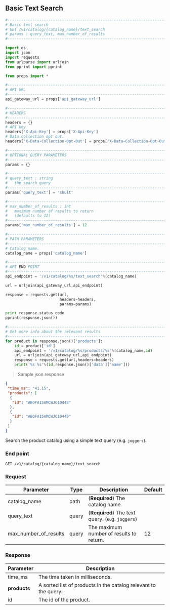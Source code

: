## Basic Text Search

```python
#------------------------------------------------------------------------------
# Basic text search
# GET /v1/catalog/{catalog_name}/text_search
# params : query_text, max_number_of_results
#------------------------------------------------------------------------------

import os
import json
import requests
from urlparse import urljoin
from pprint import pprint

from props import *

#------------------------------------------------------------------------------
# API URL
#------------------------------------------------------------------------------
api_gateway_url = props['api_gateway_url']

#------------------------------------------------------------------------------
# HEADERS
#------------------------------------------------------------------------------
headers = {}
# API key
headers['X-Api-Key'] = props['X-Api-Key']
# Data collection opt out.
headers['X-Data-Collection-Opt-Out'] = props['X-Data-Collection-Opt-Out']

#------------------------------------------------------------------------------
# OPTIONAL QUERY PARAMETERS
#------------------------------------------------------------------------------
params = {}

#------------------------------------------------------------------------------
# query_text : string
#   the search query
#------------------------------------------------------------------------------
params['query_text'] = 'skult'

#------------------------------------------------------------------------------
# max_number_of_results : int
#   maximum number of results to return
#   (defaults to 12)    
#------------------------------------------------------------------------------
params['max_number_of_results'] = 12

#------------------------------------------------------------------------------
# PATH PARAMETERS
#------------------------------------------------------------------------------
# Catalog name.
catalog_name = props['catalog_name']

#------------------------------------------------------------------------------
# API END POINT
#------------------------------------------------------------------------------
api_endpoint = '/v1/catalog/%s/text_search'%(catalog_name)

url = urljoin(api_gateway_url,api_endpoint)

response = requests.get(url,
                        headers=headers,
                        params=params)

print response.status_code
pprint(response.json())

#------------------------------------------------------------------------------
# Get more info about the relevant results
#------------------------------------------------------------------------------
for product in response.json()['products']:
    id = product['id']
    api_endpoint = '/v1/catalog/%s/products/%s'%(catalog_name,id)
    url = urljoin(api_gateway_url,api_endpoint)
    response = requests.get(url,headers=headers)
    print('%s %s'%(id,response.json()['data']['name']))

```

> Sample json response

```json
{
 "time_ms": "41.15",
 "products": [
  {
   "id": "ABOFA15AMCWJG10448"
  },
  {
   "id": "ABOFA15AMCWJG10449"
  }
 ]
}
```

Search the product catalog using a simple text query (e.g. `joggers`).

### End point

`GET /v1/catalog/{catalog_name}/text_search`

### Request

Parameter | Type | Description | Default
--------- | ------- | ----------- | -----------
catalog_name | path | (**Required**) The catalog name. 
query_text | query | (**Required**) The text query. (e.g. `joggers`) |
max_number_of_results | query | The maximum number of results to return. | 12

### Response 

Parameter |  Description
--------- |  -----------
time_ms |  The time taken in milliseconds.
**products** | A sorted list of products in the catalog relevant to the query.
id | The id of the product.
